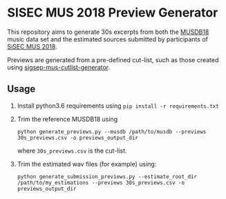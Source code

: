 # SISEC MUS 2018 Preview Generator

This repository aims to generate 30s excerpts from both the
[MUSDB18](https://sigsep.github.io/musdb.html) music data set and the estimated
sources submitted by participants of [SiSEC MUS 2018](https://sisec.inria.fr/).

Previews are generated from a pre-defined cut-list, such as those created using
[sigsep-mus-cutlist-generator](https://github.com/sigsep/sigsep-mus-cutlist-generator).

## Usage

1. Install python3.6 requirements using `pip install -r requirements.txt`

2. Trim the reference MUSDB18 using
    ```
    python generate_previews.py --musdb /path/to/musdb --previews 30s_previews.csv -o previews_output_dir
    ```
    where `30s_previews.csv` is the cut-list.

3. Trim the estimated wav files (for example) using:
    ```
    python generate_submission_previews.py --estimate_root_dir /path/to/my_estimations --previews 30s_previews.csv -o previews_output_dir
    ```
